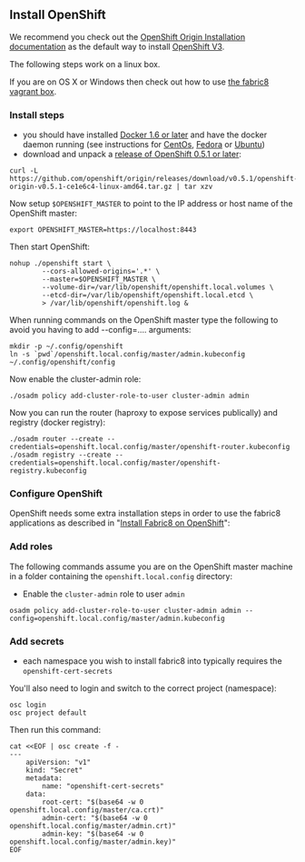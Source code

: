 ## Install OpenShift

We recommend you check out the [OpenShift Origin Installation documentation](http://docs.openshift.org/latest/getting_started/dev_get_started/installation.html) as the default way to install [OpenShift V3](http://www.openshift.org/).

The following steps work on a linux box.

If you are on OS X or Windows then check out how to use [the fabric8 vagrant box](openShiftWithFabric8Vagrant.html).

### Install steps

* you should have installed [Docker 1.6 or later](https://docs.docker.com/installation/#installation) and have the docker daemon running (see instructions for [CentOs](https://docs.docker.com/installation/centos/), [Fedora](https://docs.docker.com/installation/fedora/) or [Ubuntu](https://docs.docker.com/installation/ubuntulinux/))
* download and unpack a [release of OpenShift 0.5.1 or later](https://github.com/openshift/origin/releases/):

```
curl -L https://github.com/openshift/origin/releases/download/v0.5.1/openshift-origin-v0.5.1-ce1e6c4-linux-amd64.tar.gz | tar xzv
```

Now setup `$OPENSHIFT_MASTER` to point to the IP address or host name of the OpenShift master:

```
export OPENSHIFT_MASTER=https://localhost:8443
```
Then start OpenShift:
```
nohup ./openshift start \
        --cors-allowed-origins='.*' \
        --master=$OPENSHIFT_MASTER \
        --volume-dir=/var/lib/openshift/openshift.local.volumes \
        --etcd-dir=/var/lib/openshift/openshift.local.etcd \
        > /var/lib/openshift/openshift.log &
```

When running commands on the OpenShift master type the following to avoid you having to add --config=.... arguments:

```
mkdir -p ~/.config/openshift
ln -s `pwd`/openshift.local.config/master/admin.kubeconfig ~/.config/openshift/config
```

Now enable the cluster-admin role:

```
./osadm policy add-cluster-role-to-user cluster-admin admin
```

Now you can run the router (haproxy to expose services publically) and registry (docker registry):

```
./osadm router --create --credentials=openshift.local.config/master/openshift-router.kubeconfig
./osadm registry --create --credentials=openshift.local.config/master/openshift-registry.kubeconfig
```

### Configure OpenShift

OpenShift needs some extra installation steps in order to use the fabric8 applications as described in
"[Install Fabric8 on OpenShift](fabric8OnOpenShift.html)":

### Add roles

The following commands assume you are on the OpenShift master machine in a folder containing the `openshift.local.config` directory:

* Enable the `cluster-admin` role to user `admin`

```
osadm policy add-cluster-role-to-user cluster-admin admin --config=openshift.local.config/master/admin.kubeconfig
```

### Add secrets

* each namespace you wish to install fabric8 into typically requires the `openshift-cert-secrets`


You'll also need to login and switch to the correct project (namespace):

```
osc login
osc project default
```

Then run this command:

```
cat <<EOF | osc create -f -
---
	apiVersion: "v1"
	kind: "Secret"
	metadata:
		name: "openshift-cert-secrets"
	data:
		root-cert: "$(base64 -w 0 openshift.local.config/master/ca.crt)"
		admin-cert: "$(base64 -w 0 openshift.local.config/master/admin.crt)"
		admin-key: "$(base64 -w 0 openshift.local.config/master/admin.key)"
EOF
```
